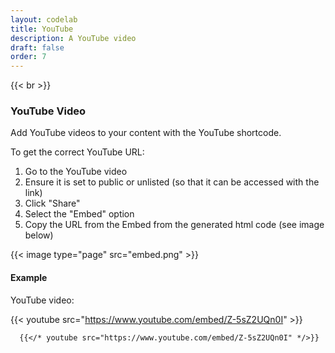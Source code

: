 ```yaml
---
layout: codelab
title: YouTube
description: A YouTube video
draft: false
order: 7
---
```


{{< br >}}

### YouTube Video

Add YouTube videos to your content with the YouTube shortcode.

To get the correct YouTube URL:

1. Go to the YouTube video
2. Ensure it is set to public or unlisted (so that it can be accessed with the link)
3. Click "Share"
4. Select the "Embed" option
5. Copy the URL from the Embed from the generated html code (see image below)

{{< image type="page" src="embed.png" >}}

#### Example

YouTube video:

{{< youtube src="https://www.youtube.com/embed/Z-5sZ2UQn0I" >}}

```go-html-template
  {{</* youtube src="https://www.youtube.com/embed/Z-5sZ2UQn0I" */>}}
```
